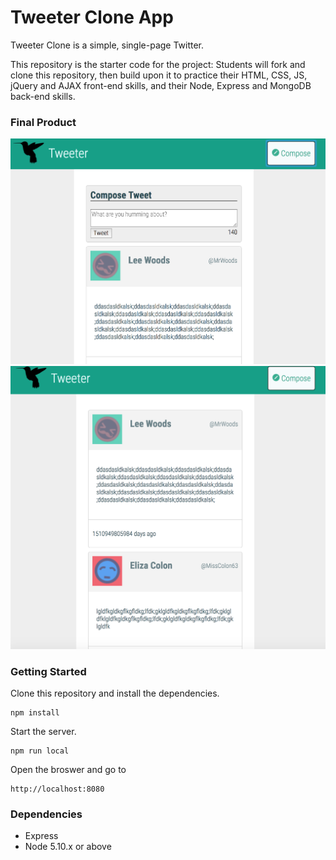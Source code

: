 Tweeter Clone App
=====================

Tweeter Clone is a simple, single-page Twitter.

This repository is the starter code for the project: Students will fork and clone this repository, then build upon it to practice their HTML, CSS, JS, jQuery and AJAX front-end skills, and their Node, Express and MongoDB back-end skills.

### Final Product
![alt text](/new_tweet_toggle.png)
![alt text](/tweets_page.png)

### Getting Started
Clone this repository and install the dependencies.
```
npm install
```
Start the server.
```
npm run local
```
Open the broswer and go to
```
http://localhost:8080
```

### Dependencies
* Express
* Node 5.10.x or above




